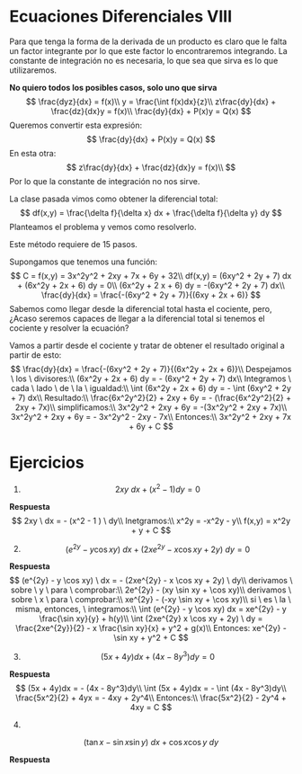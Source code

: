 # Ecuaciones Diferenciales VIII

Para que tenga la forma de la derivada de un producto es claro que le falta un factor integrante por lo que este factor lo encontraremos integrando. La constante de integración no es necesaria, lo que sea que sirva es lo que utilizaremos.

**No quiero todos los posibles casos, solo uno que sirva**
$$
\frac{dyz}{dx} = f(x)\\
y = \frac{\int f(x)dx}{z}\\
z\frac{dy}{dx} + \frac{dz}{dx}y = f(x)\\
\frac{dy}{dx} + P(x)y = Q(x)
$$
Queremos convertir esta expresión:
$$
\frac{dy}{dx} + P(x)y = Q(x)
$$
En esta otra:
$$
z\frac{dy}{dx} + \frac{dz}{dx}y = f(x)\\
$$
Por lo que la constante de integración no nos sirve.

La clase pasada vimos como obtener la diferencial total:
$$
df(x,y) = \frac{\delta f}{\delta x} dx + \frac{\delta f}{\delta y} dy
$$
Planteamos el problema y vemos como resolverlo.

Este método requiere de 15 pasos.

Supongamos que tenemos una función:
$$
C = f(x,y) = 3x^2y^2 + 2xy + 7x + 6y + 32\\
df(x,y) = (6xy^2 + 2y + 7) dx + (6x^2y + 2x + 6) dy = 0\\
(6x^2y + 2 x + 6) dy = -(6xy^2 + 2y + 7) dx\\
\frac{dy}{dx} = \frac{-(6xy^2 + 2y + 7)}{(6xy + 2x + 6)}
$$
Sabemos como llegar desde la diferencial total hasta el cociente, pero, ¿Acaso seremos capaces de llegar a la diferencial total si tenemos el cociente y resolver la ecuación?

Vamos a partir desde el cociente y tratar de obtener el resultado original a partir de esto:
$$
\frac{dy}{dx} = \frac{-(6xy^2 + 2y + 7)}{(6x^2y + 2x + 6)}\\
Despejamos \ los \ divisores:\\
(6x^2y + 2x + 6) dy = - (6xy^2 + 2y + 7) dx\\
Integramos \ cada \ lado \ de \ la \ igualdad:\\
\int (6x^2y + 2x + 6) dy = - \int (6xy^2 + 2y + 7) dx\\
Resultado:\\
\frac{6x^2y^2}{2} + 2xy + 6y = - (\frac{6x^2y^2}{2} + 2xy + 7x)\\
simplificamos:\\
3x^2y^2 + 2xy + 6y = -(3x^2y^2 + 2xy + 7x)\\
3x^2y^2 + 2xy + 6y = - 3x^2y^2 - 2xy - 7x\\
Entonces:\\
3x^2y^2 + 2xy + 7x + 6y + C
$$

# Ejercicios

1. $$
   2xy \ dx + (x^2 - 1) dy = 0
   $$


**Respuesta**
$$
2xy \ dx = - (x^2 - 1 ) \ dy\\
Inetgramos:\\
x^2y = -x^2y - y\\
f(x,y) = x^2y + y + C
$$

2. $$
   (e^{2y} - y \cos xy) \ dx + (2xe^{2y} - x \cos xy + 2y) \ dy = 0
   $$


**Respuesta**
$$
(e^{2y} - y \cos xy) \ dx = - (2xe^{2y} - x \cos xy + 2y) \ dy\\
derivamos \ sobre \ y \ para \ comprobar:\\
2e^{2y} - (xy \sin xy + \cos xy)\\
derivamos \ sobre \ x \ para \ comprobar:\\
xe^{2y} - (-xy \sin xy + \cos xy)\\
si \ es \ la \ misma, entonces, \ integramos:\\
\int (e^{2y} - y \cos xy) dx = xe^{2y} - y \frac{\sin xy}{y} + h(y)\\
\int (2xe^{2y} x \cos xy + 2y) \ dy = \frac{2xe^{2y}}{2} - x \frac{\sin xy}{x} + y^2 + g(x)\\
Entonces:
xe^{2y} - \sin xy + y^2 + C
$$




3. $$
   (5x + 4y)dx + (4x - 8y^3)dy = 0
   $$

**Respuesta**
$$
(5x + 4y)dx   = - (4x - 8y^3)dy\\
\int (5x + 4y)dx  = - \int (4x - 8y^3)dy\\
\frac{5x^2}{2} + 4yx = - 4xy + 2y^4\\
Entonces:\\
\frac{5x^2}{2} - 2y^4 + 4xy = C
$$


4. 

$$
(\tan x - \sin x \sin y ) \ dx + \cos x \cos y \ dy
$$

**Respuesta**





